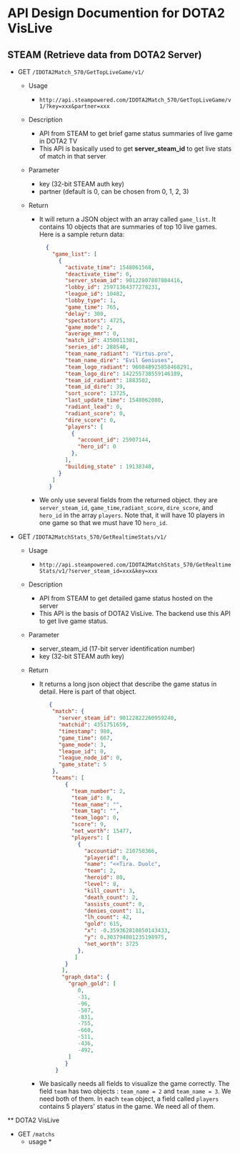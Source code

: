 # API Design Documention for DOTA2 VisLive

## STEAM (Retrieve data from DOTA2 Server)
   * GET `/IDOTA2Match_570/GetTopLiveGame/v1/`
     * Usage
       * `http://api.steampowered.com/IDOTA2Match_570/GetTopLiveGame/v1/?key=xxx&partner=xxx`
       
     * Description
        * API from STEAM to get brief game status summaries of live game in DOTA2 TV
        * This API is basically used to get __server\_steam\_id__ to get live stats of match in that server
        
     * Parameter
        * key (32-bit STEAM auth key)
        * partner (default is 0, can be chosen from 0, 1, 2, 3)
     
     * Return
        * It will return a JSON object with an array called `game_list`. It contains 10 objects that are summaries of top 10 live games.
          Here is a sample return data:
          ```json
            {
              "game_list": [
                {
                  "activate_time": 1548061568,
                  "deactivate_time": 0,
                  "server_steam_id": 90122807807804416,
                  "lobby_id": 25971364377278231,
                  "league_id": 10482,
                  "lobby_type": 1,
                  "game_time": 765,
                  "delay": 300,
                  "spectators": 4725,
                  "game_mode": 2,
                  "average_mmr": 0,
                  "match_id": 4350011381,
                  "series_id": 288548,
                  "team_name_radiant": "Virtus.pro",
                  "team_name_dire": "Evil Geniuses",
                  "team_logo_radiant": 960848925858468291,
                  "team_logo_dire": 142255738559146189,
                  "team_id_radiant": 1883502,
                  "team_id_dire": 39,
                  "sort_score": 13725,
                  "last_update_time": 1548062080,
                  "radiant_lead": 0,
                  "radiant_score": 0,
                  "dire_score": 0,
                  "players": [
                    {
                      "account_id": 25907144,
                      "hero_id": 0
                    },
                  ],
                  "building_state" : 19138340,
                }
              ]
             }
          ```
       * We only use several fields from the returned object. they are `server_steam_id`, `game_time`,`radiant_score`, `dire_score`, and
         `hero_id` in the array `players`. Note that, it will have 10 players in one game so that we must have 10 `hero_id`.
      
   * GET `/IDOTA2MatchStats_570/GetRealtimeStats/v1/`
      * Usage
        * `http://api.steampowered.com/IDOTA2MatchStats_570/GetRealtimeStats/v1/?server_steam_id=xxx&key=xxx`
       
     * Description
        * API from STEAM to get detailed game status hosted on the server
        * This API is the basis of DOTA2 VisLive. The backend use this API to get live game status.
        
     * Parameter
        * server_steam_id (17-bit server identification number)
        * key (32-bit STEAM auth key)
     
     * Return
        * It returns a long json object that describe the game status in detail. Here is part of that object.
          ```json
             {
              "match": {
                "server_steam_id": 90122822260959240,
                "matchid": 4351751659,
                "timestamp": 980,
                "game_time": 667,
                "game_mode": 3,
                "league_id": 0,
                "league_node_id": 0,
                "game_state": 5
              },
              "teams": [
                  {
                    "team_number": 2,
                    "team_id": 0,
                    "team_name": "",
                    "team_tag": "",
                    "team_logo": 0,
                    "score": 9,
                    "net_worth": 15477,
                    "players": [
                      {
                        "accountid": 210750366,
                        "playerid": 0,
                        "name": "<<Tira. Duolc",
                        "team": 2,
                        "heroid": 80,
                        "level": 8,
                        "kill_count": 3,
                        "death_count": 2,
                        "assists_count": 0,
                        "denies_count": 11,
                        "lh_count": 42,
                        "gold": 615,
                        "x": -0.359362810850143433,
                        "y": 0.303794801235198975,
                        "net_worth": 3725
                      },
                     ]
                  }
                 ],
                 "graph_data": {
                   "graph_gold": [
                      0,
                      -31,
                      -96,
                      -507,
                      -831,
                      -755,
                      -660,
                      -511,
                      -436,
                      -492,
                   ]
                  }
               }
          ```
         * We basically needs all fields to visualize the game correctly. The field `team` has two objects : `team_name = 2` and `team_name = 3`. We need both of them. In each `team` object, a field called `players` contains 5 players' status in the game. We need all of them. 
         
** DOTA2 VisLive
   * GET `/matchs`
     * usage
       *
   
        
       
   
